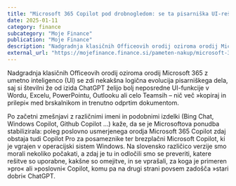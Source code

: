 ```yaml
---
title: "Microsoft 365 Copilot pod drobnogledom: se ta pisarniška UI-rešitev splača ali ne?"
date: 2025-01-11
category: finance
subcategory: "Moje Finance"
publication: "Moje Finance"
description: "Nadgradnja klasičnih Officeovih orodij oziroma orodij Microsoft 365 z umetno inteligenco (UI) se zdi nekakšna logična evolucija pisarniškega dela. Po začetni zmešnjavi z različnimi imeni in podobnimi izdelki, ali se splača poslovni Copilot ali zadošča ChatGPT?"
external_url: "https://mojefinance.finance.si/pameten-nakup/microsoft-365-copilot-pod-drobnogledom-se-ta-pisarniska-ui-resitev-splaca-ali-ne/a/9030372"
---
```


Nadgradnja klasičnih Officeovih orodij oziroma orodij Microsoft 365 z umetno inteligenco (UI) se zdi nekakšna logična evolucija pisarniškega dela, saj si številni že od izida ChatGPT želijo bolj neposredne UI-funkcije v Wordu, Excelu, PowerPointu, Outlooku ali celo Teamsih – nič več »kopiraj in prilepi« med brskalnikom in trenutno odprtim dokumentom. 

Po začetni zmešnjavi z različnimi imeni in podobnimi izdelki (Bing Chat, Windows Copilot, Github Copilot …) kaže, da se je Microsoftova ponudba stabilizirala: poleg poslovno usmerjenega orodja Microsoft 365 Copilot zdaj obstaja tudi Copilot Pro za posameznike ter brezplačni Microsoft Copilot, ki je vgrajen v operacijski sistem Windows. Na slovensko različico verzije smo morali nekoliko počakati, a zdaj je tu in odločili smo se preveriti, katere rešitve so uporabne, kakšne so omejitve, in se vprašali, za koga je primeren »pro« ali »poslovni« Copilot, komu pa na drugi strani povsem zadošča »stari dobri« ChatGPT. 